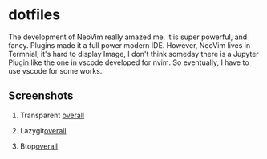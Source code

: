 # dotfiles

The development of NeoVim really amazed me, it is super powerful, and fancy.
Plugins made it a full power modern IDE. However, NeoVim lives in Termnial, it's
hard to display Image, I don't think someday there is a Jupyter Plugin like the
one in vscode developed for nvim. So eventually, I have to use vscode for some
works.

## Screenshots

1. Transparent [overall](img/transparent.png)

2. Lazygit[overall](img/lazygit.png)

3. Btop[overall](img/btop.png)
